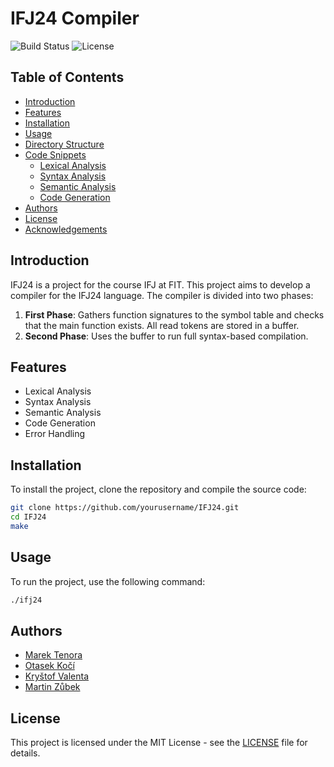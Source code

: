 # IFJ24 Compiler

![Build Status](https://img.shields.io/badge/build-passing-brightgreen)
![License](https://img.shields.io/badge/license-MIT-blue)

## Table of Contents
- [Introduction](#introduction)
- [Features](#features)
- [Installation](#installation)
- [Usage](#usage)
- [Directory Structure](#directory-structure)
- [Code Snippets](#code-snippets)
  - [Lexical Analysis](#lexical-analysis)
  - [Syntax Analysis](#syntax-analysis)
  - [Semantic Analysis](#semantic-analysis)
  - [Code Generation](#code-generation)
- [Authors](#authors)
- [License](#license)
- [Acknowledgements](#acknowledgements)

## Introduction

IFJ24 is a project for the course IFJ at FIT. This project aims to develop a compiler for the IFJ24 language. The compiler is divided into two phases:
1. **First Phase**: Gathers function signatures to the symbol table and checks that the main function exists. All read tokens are stored in a buffer.
2. **Second Phase**: Uses the buffer to run full syntax-based compilation.

## Features

- Lexical Analysis
- Syntax Analysis
- Semantic Analysis
- Code Generation
- Error Handling

## Installation

To install the project, clone the repository and compile the source code:
```sh
git clone https://github.com/yourusername/IFJ24.git
cd IFJ24
make
```

## Usage
To run the project, use the following command:
```sh
./ifj24
```

## Authors
- [Marek Tenora](https://github.com/7dix)
- [Otasek Kočí](https://github.com/Otas02CZ)
- [Kryštof Valenta](https://github.com/chadmee)
- [Martin Zůbek](https://github.com/MiroSantona)

## License
This project is licensed under the MIT License - see the [LICENSE](LICENSE) file for details.